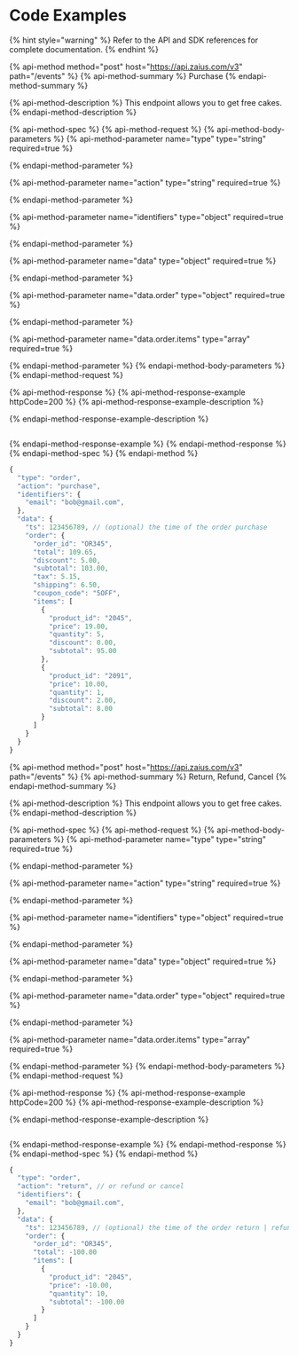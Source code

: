 # Code Examples

{% hint style="warning" %}
Refer to the API and SDK references for complete documentation. 
{% endhint %}

{% api-method method="post" host="https://api.zaius.com/v3" path="/events" %}
{% api-method-summary %}
Purchase
{% endapi-method-summary %}

{% api-method-description %}
This endpoint allows you to get free cakes.
{% endapi-method-description %}

{% api-method-spec %}
{% api-method-request %}
{% api-method-body-parameters %}
{% api-method-parameter name="type" type="string" required=true %}

{% endapi-method-parameter %}

{% api-method-parameter name="action" type="string" required=true %}

{% endapi-method-parameter %}

{% api-method-parameter name="identifiers" type="object" required=true %}

{% endapi-method-parameter %}

{% api-method-parameter name="data" type="object" required=true %}

{% endapi-method-parameter %}

{% api-method-parameter name="data.order" type="object" required=true %}

{% endapi-method-parameter %}

{% api-method-parameter name="data.order.items" type="array" required=true %}

{% endapi-method-parameter %}
{% endapi-method-body-parameters %}
{% endapi-method-request %}

{% api-method-response %}
{% api-method-response-example httpCode=200 %}
{% api-method-response-example-description %}

{% endapi-method-response-example-description %}

```

```
{% endapi-method-response-example %}
{% endapi-method-response %}
{% endapi-method-spec %}
{% endapi-method %}

```javascript
{
  "type": "order",
  "action": "purchase",
  "identifiers": {
    "email": "bob@gmail.com",
  },
  "data": {
    "ts": 123456789, // (optional) the time of the order purchase
    "order": {
      "order_id": "OR345",
      "total": 109.65,
      "discount": 5.00,
      "subtotal": 103.00,
      "tax": 5.15,
      "shipping": 6.50,
      "coupon_code": "5OFF",
      "items": [
        {
          "product_id": "2045",
          "price": 19.00,
          "quantity": 5,
          "discount": 0.00,
          "subtotal": 95.00
        },
        {
          "product_id": "2091",
          "price": 10.00,
          "quantity": 1,
          "discount": 2.00,
          "subtotal": 8.00
        }
      ]
    }
  }
}
```



{% api-method method="post" host="https://api.zaius.com/v3" path="/events" %}
{% api-method-summary %}
Return, Refund, Cancel
{% endapi-method-summary %}

{% api-method-description %}
This endpoint allows you to get free cakes.
{% endapi-method-description %}

{% api-method-spec %}
{% api-method-request %}
{% api-method-body-parameters %}
{% api-method-parameter name="type" type="string" required=true %}

{% endapi-method-parameter %}

{% api-method-parameter name="action" type="string" required=true %}

{% endapi-method-parameter %}

{% api-method-parameter name="identifiers" type="object" required=true %}

{% endapi-method-parameter %}

{% api-method-parameter name="data" type="object" required=true %}

{% endapi-method-parameter %}

{% api-method-parameter name="data.order" type="object" required=true %}

{% endapi-method-parameter %}

{% api-method-parameter name="data.order.items" type="array" required=true %}

{% endapi-method-parameter %}
{% endapi-method-body-parameters %}
{% endapi-method-request %}

{% api-method-response %}
{% api-method-response-example httpCode=200 %}
{% api-method-response-example-description %}

{% endapi-method-response-example-description %}

```

```
{% endapi-method-response-example %}
{% endapi-method-response %}
{% endapi-method-spec %}
{% endapi-method %}

```javascript
{
  "type": "order",
  "action": "return", // or refund or cancel
  "identifiers": {
    "email": "bob@gmail.com",
  },
  "data": {
    "ts": 123456789, // (optional) the time of the order return | refund | cancel
    "order": {
      "order_id": "OR345",
      "total": -100.00
      "items": [
        {
          "product_id": "2045",
          "price": -10.00,
          "quantity": 10,
          "subtotal": -100.00
        }
      ]
    }
  }
}
```

